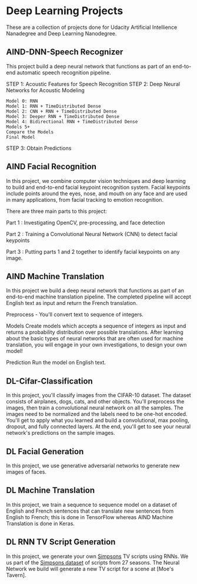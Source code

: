 # Deep Learning Projects

These are a collection of projects done for Udacity Artificial Intellience Nanadegree and Deep Learning Nanodegree.

## AIND-DNN-Speech Recognizer

This project build a deep neural network that functions as part of an end-to-end automatic speech recognition pipeline.

STEP 1: Acoustic Features for Speech Recognition
STEP 2: Deep Neural Networks for Acoustic Modeling

    Model 0: RNN
    Model 1: RNN + TimeDistributed Dense
    Model 2: CNN + RNN + TimeDistributed Dense
    Model 3: Deeper RNN + TimeDistributed Dense
    Model 4: Bidirectional RNN + TimeDistributed Dense
    Models 5+
    Compare the Models
    Final Model

STEP 3: Obtain Predictions

## AIND Facial Recognition

In this project, we combine computer vision techniques and deep learning to build and end-to-end facial keypoint recognition system. Facial keypoints include points around the eyes, nose, and mouth on any face and are used in many applications, from facial tracking to emotion recognition.

There are three main parts to this project:

Part 1 : Investigating OpenCV, pre-processing, and face detection

Part 2 : Training a Convolutional Neural Network (CNN) to detect facial keypoints

Part 3 : Putting parts 1 and 2 together to identify facial keypoints on any image.

## AIND Machine Translation

In this project we build a deep neural network that functions as part of an end-to-end machine translation pipeline. The completed pipeline will accept English text as input and return the French translation.

Preprocess - You'll convert text to sequence of integers.

Models Create models which accepts a sequence of integers as input and returns a probability distribution over possible translations. After learning about the basic types of neural networks that are often used for machine translation, you will engage in your own investigations, to design your own model!
    
Prediction Run the model on English text.


## DL-Cifar-Classification

In this project, you'll classify images from the CIFAR-10 dataset. The dataset consists of airplanes, dogs, cats, and other objects. You'll preprocess the images, then train a convolutional neural network on all the samples. The images need to be normalized and the labels need to be one-hot encoded. You'll get to apply what you learned and build a convolutional, max pooling, dropout, and fully connected layers. At the end, you'll get to see your neural network's predictions on the sample images.

## DL Facial Generation

In this project, we use generative adversarial networks to generate new images of faces.

## DL Machine Translation

In this project, we train a sequence to sequence model on a dataset of English and French sentences that can translate new sentences from English to French; this is done in TensorFlow whereas AIND Machine Translation is done in Keras.

## DL RNN TV Script Generation

In this project, we generate your own [Simpsons](https://en.wikipedia.org/wiki/The_Simpsons) TV scripts using RNNs.  We us part of the [Simpsons dataset](https://www.kaggle.com/wcukierski/the-simpsons-by-the-data) of scripts from 27 seasons.  The Neural Network we build will generate a new TV script for a scene at [Moe's Tavern].



